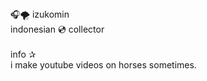 <div>
	<g>🎧<g>🌪️ izukomin<br>
	indonesian&nbsp;<g>💿 collector<br>
	<br>
	info ✰<br>
	i make youtube videos on horses sometimes. </g></g></g><br>
</div>
<div style="text-align: center;">
</div>
